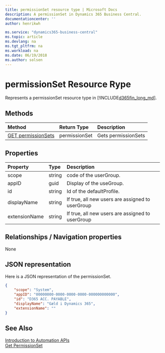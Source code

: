 ```yaml
---
title: permissionSet resource type | Microsoft Docs
description: A permissionSet in Dynamics 365 Business Central.
documentationcenter: ''
author: henrikwh

ms.service: "dynamics365-business-central"
ms.topic: article
ms.devlang: na
ms.tgt_pltfrm: na
ms.workload: na
ms.date: 06/19/2018
ms.author: solsen
---
```


# permissionSet Resource Rype
Represents a permissionSet resource type in [!INCLUDE[d365fin_long_md](../developer/includes/d365fin_long_md.md)].

## Methods
| Method         | Return Type  |Description|
|:---------------|:-------------|:----------|
|[GET permissionSets](dynamics-microsoft-automation-permissionset-get.md)|permissionSet|Gets permissionSets|


## Properties

| Property | Type |Description                             |
|:----------------|:-----|:---------------------------------------|
|scope               |string  |code of the userGroup.|
|appID      |guid|Display of the useGroup.     |
|id|string|Id of the defaultProfile.|
|displayName|string|If true, all new users are assigned to userGroup|
|extensionName|string|If true, all new users are assigned to userGroup|

## Relationships / Navigation properties

None

## JSON representation

Here is a JSON representation of the permissionSet.

```json
{
    "scope": "System",
    "appID": "00000000-0000-0000-0000-000000000000",
    "id": "D365 ACC. PAYABLE",
    "displayName": "Gæld i Dynamics 365",
    "extensionName": ""
}

```

<!-- 
## EDM metadata

```xml
    <EntityType Name="permissionSet">
        <Key>
            <PropertyRef Name="scope" />
            <PropertyRef Name="appID" />
            <PropertyRef Name="id" />
        </Key>
        <Property Name="scope" Type="Edm.String" Nullable="false" />
        <Property Name="appID" Type="Edm.Guid" Nullable="false" />
        <Property Name="id" Type="Edm.String" Nullable="false" MaxLength="20" />
        <Property Name="displayName" Type="Edm.String" MaxLength="30" />
        <Property Name="extensionName" Type="Edm.String" MaxLength="250" />
    </EntityType>
```
 -->
## See Also 
[Introduction to Automation APIs](itpro-introduction-to-automation-apis.md)  
[Get PermissionSet](dynamics-microsoft-automation-permissionset-get.md)  